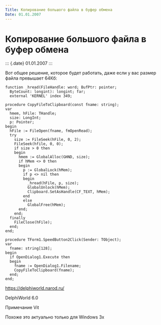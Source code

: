 ```yaml
---
Title: Копирование большого файла в буфер обмена
Date: 01.01.2007
---
```



Копирование большого файла в буфер обмена
=========================================

::: {.date}
01.01.2007
:::

Вот общее решение, которое будет работать, даже если у вас размер файла
превышает 64Кб:

    function _hread(FileHandle: word; BufPtr: pointer;
      ByteCount: longint): longint; far;
      external 'KERNEL' index 349;
     
    procedure CopyFileToClipboard(const fname: string);
    var
      hmem, hFile: THandle;
      size: LongInt;
      p: Pointer;
    begin
      hFile := FileOpen(fname, fmOpenRead);
      try
        size := FileSeek(hFile, 0, 2);
        FileSeek(hfile, 0, 0);
        if size > 0 then
        begin
          hmem := GlobalAlloc(GHND, size);
          if hMem <> 0 then
          begin
            p := GlobalLock(hMem);
            if p <> nil then
            begin
              _hread(hFile, p, size);
              GlobalUnlock(hMem);
              Clipboard.SetAsHandle(CF_TEXT, hMem);
            end
            else
              GlobalFree(hMem);
          end;
        end;
      finally
        FileClose(hFile);
      end;
    end;
     
    procedure TForm1.SpeedButton2Click(Sender: TObject);
    var
      fname: string[128];
    begin
      if OpenDialog1.Execute then
      begin
        fname := OpenDialog1.Filename;
        CopyFileToClipboard(fname);
      end;
    end;
     
     

<https://delphiworld.narod.ru/>

DelphiWorld 6.0

Примечание Vit

Похоже это актуально только для Windows 3x
